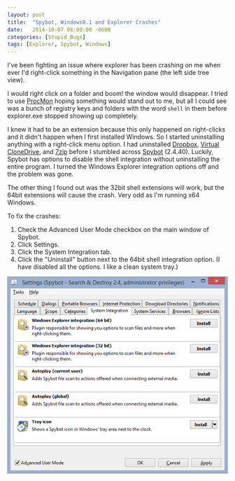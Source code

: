 ```yaml
---
layout: post
title:  "Spybot, Windows8.1 and Explorer Crashes"
date:   2014-10-07 08:00:00 -0600
categories: [Stupid_Bugs]
tags: [Explorer, Spybot, Windows]
---
```


I've been fighting an issue where explorer has been crashing on me when ever I'd right-click something in the Navigation pane (the left side tree view).

I would right click on a folder and boom! the window would disappear. I tried to use [ProcMon](http://technet.microsoft.com/en-us/sysinternals/bb896645.aspx) hoping something would stand out to me, but all I could see was a bunch of registry keys and folders with the word `shell` in them before explorer.exe stopped showing up completely.

I knew it had to be an extension because this only happened on right-clicks and it didn't happen when I first installed Windows. So I started uninstalling anything with a right-click menu option. I had uninstalled [Dropbox](http://www.dropbox.com/), [Virtual CloneDrive](http://www.slysoft.com/en/virtual-clonedrive.html), and [7zip](http://www.7-zip.org/) before I stumbled across [Spybot](http://www.safer-networking.org/) (2.4.40). Luckily, Spybot has options to disable the shell integration without uninstalling the entire program. I turned the Windows Explorer integration options off and the problem was gone.

The other thing I found out was the 32bit shell extensions will work, but the 64bit extensions will cause the crash. Very odd as I'm running x64 Windows.

To fix the crashes:

1. Check the Advanced User Mode checkbox on the main window of Spybot.
1. Click Settings.
1. Click the System Integration tab.
1. Click the "Uninstall" button next to the 64bit shell integration option. (I have disabled all the options. I like a clean system tray.)

![pic](/assets/2014/10/spybot_shell_integration.png)
